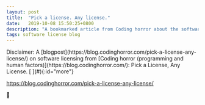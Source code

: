 ```yaml
---
layout: post
title:  "Pick a license. Any license."
date:   2019-10-08 15:50:25+0800
description: "A bookmarked article from Coding horror about the software license."
tags: software license blog
---
```


<div class="cap"></div>
Disclaimer: A [blogpost](https://blog.codinghorror.com/pick-a-license-any-license/) on software licensing from [Coding horror (programming and human factors)](https://blog.codinghorror.com/): Pick a License, Any License.

<!--more-->[ ](#){:id="more"}

https://blog.codinghorror.com/pick-a-license-any-license/

:balloon: